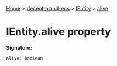 [Home](./index) &gt; [decentraland-ecs](./decentraland-ecs.md) &gt; [IEntity](./decentraland-ecs.ientity.md) &gt; [alive](./decentraland-ecs.ientity.alive.md)

# IEntity.alive property


**Signature:**
```javascript
alive: boolean
```
